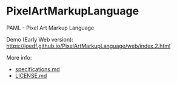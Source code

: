 PixelArtMarkupLanguage
======================

PAML - Pixel Art Markup Language

Demo (Early Web version): https://joedf.github.io/PixelArtMarkupLanguage/web/index.2.html

More info:
- [specifications.md](specifications.md)
- [LICENSE.md](LICENSE.md)

